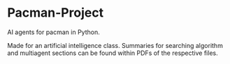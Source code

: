 # Pacman-Project
AI agents for pacman in Python.

Made for an artificial intelligence class. 
Summaries for searching algorithm and multiagent sections can be found within PDFs of the respective files.
